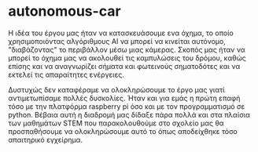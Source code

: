 # autonomous-car
Η ιδέα του έργου μας ήταν να κατασκευάσουμε ενα όχημα, το οποίο χρησιμοποιόντας αλγόριθμους AI να μπορεί να κινείται αυτόνομο, "διαβάζοντας" το περιβάλλον μέσω μιας κάμερας. Σκοπός μας ήταν να μπορεί το όχημα μας να ακολουθεί τις καμπυλώσεις του δρόμου, καθώς επίσης και να αναγνωρίζει σήματα και φωτεινούς σηματοδότες και να εκτελεί τις απαραίτητες ενέργειες. 

Δυστυχώς δεν καταφέραμε να ολοκληρώσουμε το έργο μας γιατί αντιμετωπίσαμε πολλές δυσκολίες. Ήταν και για εμάς η πρώτη επαφή τόσο με την πλατφόρμα raspberry pi όσο και με τον προγραμματισμό σε python. Βέβαια αυτή η διαδρομή μας δίδαξε πάρα πολλά και στα πλαίσια των μαθημάτων STEM που παρακολουθούμε στο σχολείο μας θα προσπαθήσουμε να ολοκληρώσουμε αυτό το όπως αποδείχθηκε τόσο απαιτηρικό εγχείρημα. 
